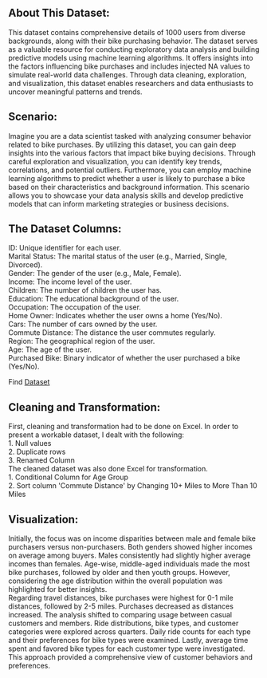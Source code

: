 <!DOCTYPE html>
<html>
<head>
</head>
<body>

<h2>About This Dataset:</h2>
<p>This dataset contains comprehensive details of 1000 users from diverse backgrounds, along with their bike purchasing behavior. The dataset serves as a valuable resource for conducting exploratory data analysis and building predictive models using machine learning algorithms. It offers insights into the factors influencing bike purchases and includes injected NA values to simulate real-world data challenges. Through data cleaning, exploration, and visualization, this dataset enables researchers and data enthusiasts to uncover meaningful patterns and trends.</p>

<h2>Scenario:</h2>
<p>Imagine you are a data scientist tasked with analyzing consumer behavior related to bike purchases. By utilizing this dataset, you can gain deep insights into the various factors that impact bike buying decisions. Through careful exploration and visualization, you can identify key trends, correlations, and potential outliers. Furthermore, you can employ machine learning algorithms to predict whether a user is likely to purchase a bike based on their characteristics and background information. This scenario allows you to showcase your data analysis skills and develop predictive models that can inform marketing strategies or business decisions.</p>

<h2>The Dataset Columns:</h2>
<p>ID: Unique identifier for each user.<br>
Marital Status: The marital status of the user (e.g., Married, Single, Divorced).<br>
Gender: The gender of the user (e.g., Male, Female).<br>
Income: The income level of the user.<br>
Children: The number of children the user has.<br>
Education: The educational background of the user.<br>
Occupation: The occupation of the user.<br>
Home Owner: Indicates whether the user owns a home (Yes/No).<br>
Cars: The number of cars owned by the user.<br>
Commute Distance: The distance the user commutes regularly.<br>
Region: The geographical region of the user.<br>
Age: The age of the user.<br>
Purchased Bike: Binary indicator of whether the user purchased a bike (Yes/No).</p>

<p>Find <a href="https://www.kaggle.com/datasets/heeraldedhia/bike-buyers">Dataset</a></p>

<h2>Cleaning and Transformation:</h2>
<p>First, cleaning and transformation had to be done on Excel. In order to present a workable dataset, I dealt with the following:<br>
1. Null values<br>
2. Duplicate rows<br>
3. Renamed Column<br>
The cleaned dataset was also done Excel for transformation.<br>
1. Conditional Column for Age Group<br>
2. Sort column 'Commute Distance' by Changing 10+ Miles to More Than 10 Miles</p>

<h2>Visualization:</h2>
<p>Initially, the focus was on income disparities between male and female bike purchasers versus non-purchasers. Both genders showed higher incomes on average among buyers. Males consistently had slightly higher average incomes than females. Age-wise, middle-aged individuals made the most bike purchases, followed by older and then youth groups. However, considering the age distribution within the overall population was highlighted for better insights.<br>
Regarding travel distances, bike purchases were highest for 0-1 mile distances, followed by 2-5 miles. Purchases decreased as distances increased. The analysis shifted to comparing usage between casual customers and members. Ride distributions, bike types, and customer categories were explored across quarters. Daily ride counts for each type and their preferences for bike types were examined. Lastly, average time spent and favored bike types for each customer type were investigated. This approach provided a comprehensive view of customer behaviors and preferences.</p>

</body>
</html>
